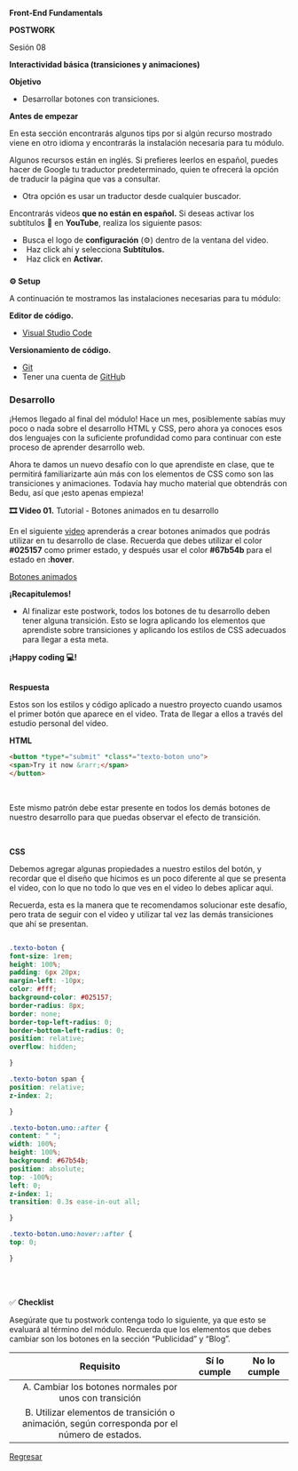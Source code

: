 **Front-End Fundamentals**

**POSTWORK**

Sesión 08

**Interactividad básica (transiciones y animaciones)**

**Objetivo**

- Desarrollar botones con transiciones.

**Antes de empezar**

En esta sección encontrarás algunos tips por si algún recurso mostrado viene en otro idioma y encontrarás la instalación necesaria para tu módulo.


Algunos recursos están en inglés. Si prefieres leerlos en español, puedes hacer de Google tu traductor predeterminado, quien te ofrecerá la opción de traducir la página que vas a consultar. 

[](../assets/traducir-pagina.png)

- Otra opción es usar un traductor desde cualquier buscador. 
[](../assets/traductor-google.png)


Encontrarás videos **que no están en español.** Si deseas activar los subtítulos 💬   en **YouTube**,  realiza los siguiente pasos:

- Busca el logo de **configuración** (⚙️) dentro de la ventana del video.
- ` `Haz click ahí y selecciona **Subtítulos.**
- ` `Haz click en **Activar.**
###
**⚙️ Setup**

A continuación te mostramos  las instalaciones necesarias para tu módulo:

**Editor de código.**

- [Visual Studio Code ](https://code.visualstudio.com/download)

**Versionamiento de código.**

- [Git ](https://git-scm.com/downloads)
- Tener una cuenta de [GitHu](https://github.com/)b

### **Desarrollo**
¡Hemos llegado al final del módulo! Hace un mes, posiblemente sabías muy poco o nada sobre el desarrollo HTML y CSS, pero ahora ya conoces esos dos lenguajes con la suficiente profundidad como para continuar con este proceso de aprender desarrollo web. 

Ahora te damos un nuevo desafío con lo que aprendiste en clase, que te permitirá familiarizarte aún más con los elementos de CSS como son las transiciones y animaciones. Todavía hay mucho material que obtendrás con Bedu, así que ¡esto apenas empieza!


**🎞 Video 01.**  Tutorial - Botones animados en tu desarrollo

En el siguiente [video](https://www.youtube.com/watch?v=c-4wFMGFuCg) aprenderás a crear botones animados que podrás utilizar en tu desarrollo de clase. Recuerda que debes utilizar el color **#025157** como primer estado, y después usar el color **#67b54b** para el estado en **:hover**.

[Botones animados](https://www.youtube.com/watch?v=c-4wFMGFuCg)

**¡Recapitulemos!**

- Al finalizar este postwork, todos los botones de tu desarrollo deben tener alguna transición. Esto se logra aplicando los elementos que aprendiste sobre transiciones y aplicando los estilos de CSS adecuados para llegar a esta meta.

**¡Happy coding 💻!**
<br/>
<br/>

**Respuesta**

Estos son los estilos y código aplicado a nuestro proyecto cuando usamos el primer botón que aparece en el video. Trata de llegar a ellos a través del estudio personal del video.

**HTML**

```html
<button *type*="submit" *class*="texto-boton uno">
<span>Try it now &rarr;</span>
</button>
```
<br/>

Este mismo patrón debe estar presente en todos los demás botones de nuestro desarrollo para que puedas observar el efecto de transición.

<br/>

**CSS**

Debemos agregar algunas propiedades a nuestro estilos del botón, y recordar que el diseño que hicimos es un poco diferente al que se presenta el video, con lo que no todo lo que ves en el video lo debes aplicar aqui.

Recuerda, esta es la manera que te recomendamos solucionar este desafío, pero trata de seguir con el video y utilizar tal vez las demás transiciones que ahí se presentan.
<br/>

```css

.texto-boton {
font-size: 1rem;
height: 100%;
padding: 6px 20px;
margin-left: -10px;
color: #fff;
background-color: #025157;
border-radius: 8px;
border: none;
border-top-left-radius: 0;
border-bottom-left-radius: 0;
position: relative;
overflow: hidden;

}

.texto-boton span {
position: relative;
z-index: 2;

}

.texto-boton.uno::after {
content: " ";
width: 100%;
height: 100%;
background: #67b54b;
position: absolute;
top: -100%;
left: 0;
z-index: 1;
transition: 0.3s ease-in-out all;

}

.texto-boton.uno:hover::after {
top: 0;

}

```

<br />
<br />

✅ **Checklist**

Asegúrate que tu postwork contenga todo lo siguiente, ya que esto se evaluará al término del módulo. Recuerda que los elementos que debes cambiar son los botones en la sección “Publicidad” y “Blog”.


|**Requisito**|**Sí lo cumple**|**No lo cumple**|
| :-: | :-: | :-: |
|A. Cambiar los botones normales por unos con transición|||
|B. Utilizar elementos de transición o animación, según corresponda por el número de estados.|||

[Regresar](../)

